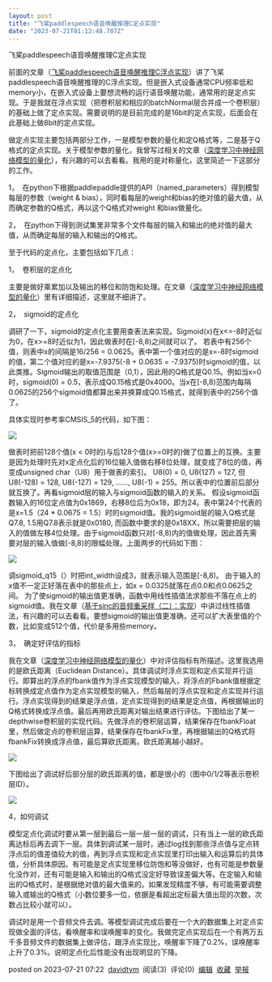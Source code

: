 ```yaml
---
layout: post
title: "飞桨paddlespeech语音唤醒推理C定点实现"
date: "2023-07-21T01:12:48.707Z"
---
```

飞桨paddlespeech语音唤醒推理C定点实现

前面的文章（[飞桨paddlespeech语音唤醒推理C浮点实现](https://www.cnblogs.com/talkaudiodev/p/17318714.html)）讲了飞桨paddlespeech语音唤醒推理的C浮点实现。但是嵌入式设备通常CPU频率低和memory小，在嵌入式设备上要想流畅的运行语音唤醒功能，通常用的是定点实现。于是我就在浮点实现（把卷积层和相应的batchNormal层合并成一个卷积层）的基础上做了定点实现。需要说明的是目前完成的是16bit的定点实现，后面会在此基础上做8bit的定点实现。

做定点实现主要包括两部分工作，一是模型参数的量化和定Q格式等，二是基于Q格式的定点实现。关于模型参数的量化，我曾写过相关的文章（[深度学习中神经网络模型的量化](https://www.cnblogs.com/talkaudiodev/p/14219321.html)），有兴趣的可以去看看。我用的是对称量化，这里简述一下这部分的工作。

1，  在python下根据paddlepaddle提供的API（named\_parameters）得到模型每层的参数（weight & bias），同时看每层的weight和bias的绝对值的最大值，从而确定参数的Q格式，再以这个Q格式对weight 和bias做量化。

2，  在python下得到测试集里非常多个文件每层的输入和输出的绝对值的最大值，从而确定每层的输入和输出的Q格式。

至于代码的定点化，主要包括如下几点：

1，  卷积层的定点化

主要是做好乘累加以及输出的移位和防饱和处理。在文章（[深度学习中神经网络模型的量化](https://www.cnblogs.com/talkaudiodev/p/14219321.html)）里有详细描述，这里就不细讲了。

2，  sigmoid的定点化

调研了一下，sigmoid的定点化主要用查表法来实现。Sigmoid(x)在x<=-8时近似为0，在x>=8时近似为1，因此做表时在\[-8,8)之间就可以了。 若表中有256个值，则表中x的间隔是16/256 = 0.0625。表中第一个值对应的是x=-8时sigmoid的值，第二个值对应的是x=-7.9375(-8 + 0.0635 = -7.9375)时sigmoid的值，以此类推。Sigmoid输出的取值范围是（0,1），因此用的Q格式是Q0.15。例如当x=0时，sigmoid(0) = 0.5，表示成Q0.15格式是0x4000。当x在\[-8,8)范围内每隔0.0625的256个sigmoid值都算出来并换算成Q0.15格式，就得到表中的256个值了。

具体实现时参考率CMSIS\_5的代码，如下图：

![](https://img2023.cnblogs.com/blog/1181527/202306/1181527-20230616144653614-13734531.jpg)

做表时把前128个值(x < 0时的)与后128个值(x>=0时的)做了位置上的互换。主要是因为处理时先对x定点化后的16位输入值做右移8位处理，就变成了8位的值，再变成unsigned char（U8）用于做表的索引。 U8(0) = 0, U8(127) = 127, 但U8(-128) = 128, U8(-127) = 129, ……, U8(-1) = 255。所以表中的位置前后部分就互换了。再看sigmoid层的输入与sigmoid函数的输入的关系。 假设sigmoid函数输入的16位定点值为0x1869，右移8位后为0x18，即为24。表中第24个代表的是x=1.5（24 \* 0.0675 = 1.5）时的sigmoid值。我的sigmoid层的输入Q格式是Q7.8, 1.5用Q7.8表示就是0x0180, 而函数中要求的是0x18XX，所以需要把层的输入的值做左移4位处理。由于sigmoid函数只对\[-8,8)内的值做处理，因此首先需要对层的输入值做\[-8,8)的限幅处理。上面两步的代码如下图：

![](https://img2023.cnblogs.com/blog/1181527/202306/1181527-20230616144724145-1217730669.jpg)

调sigmoid\_q15（）时把int\_width设成3，就表示输入范围是\[-8,8)。 由于输入的x值不一定正好落在表中的那些点上，如x = 0.0325就落在点0.0和点0.0625之间。 为了使sigmoid的输出值更准确，函数中用线性插值法求那些不落在点上的sigmoid值。我在文章（[基于sinc的音频重采样（二）：实现](https://www.cnblogs.com/talkaudiodev/p/14424072.html)）中讲过线性插值法，有兴趣的可以去看看。要想sigmoid的输出值更准确，还可以扩大表里值的个数，比如变成512个值，代价是多用些memory。

3，  确定好评估的指标

我在文章（[深度学习中神经网络模型的量化](https://www.cnblogs.com/talkaudiodev/p/14219321.html)）中对评估指标有所描述。这里我选用的是欧氏距离（Euclidean Distance）。具体调试时浮点实现和定点实现并行运行。即算出的浮点的fbank值作为浮点实现模型的输入，将浮点的Fbank值根据定标转换成定点值作为定点实现模型的输入，然后每层的浮点实现和定点实现并行运行。浮点实现得到的结果是浮点值，定点实现得到的结果是定点值，再根据输出的Q格式转换成浮点值。最后再用欧氏距离对输出结果进行评估。下图给出了某一depthwise卷积层的实现代码。先做浮点的卷积层运算，结果保存在fbankFloat里，然后做定点的卷积层运算，结果保存在fbankFix里，再根据输出的Q格式将fbankFix转换成浮点值，最后算欧氏距离。欧氏距离越小越好。

![](https://img2023.cnblogs.com/blog/1181527/202306/1181527-20230616145007483-361697618.jpg)

下图给出了调试好后部分层的欧氏距离的值，都是很小的（图中0/1/2等表示卷积层ID）。

![](https://img2023.cnblogs.com/blog/1181527/202306/1181527-20230616145047224-1565979725.jpg)

4，如何调试

模型定点化调试时要从第一层到最后一层一层一层的调试，只有当上一层的欧氏距离达标后再去调下一层。具体到调试某一层时，通过log找到那些浮点值与定点转浮点后的值差值较大的值，再到浮点实现和定点实现里打印出输入和运算后的具体值，分析具体原因。有可能是定点实现里移位防饱和等没做好，也有可能是参数量化没作对，还有可能是输入和输出的Q格式没定好导致误差偏大等。在定输入和输出的Q格式时，是根据绝对值的最大值来的。如果发现精度不够，有可能需要调整输入或输出的Q格式（小数位要多一位，依据是看超出定标最大值出现的次数，次数占比较小就可以）。

调试时是用一个音频文件去调。等模型调试完成后要在一个大的数据集上对定点实现做全面的评估，看唤醒率和误唤醒率的变化。我做完定点实现后在一个有两万五千多音频文件的数据集上做评估，跟浮点实现比，唤醒率下降了0.2%，误唤醒率上升了0.3%。说明定点化后性能没有出现明显的下降。

posted on 2023-07-21 07:22  [davidtym](https://www.cnblogs.com/talkaudiodev/)  阅读(3)  评论(0)  [编辑](https://i.cnblogs.com/EditPosts.aspx?postid=17485537)  [收藏](javascript:void(0))  [举报](javascript:void(0))